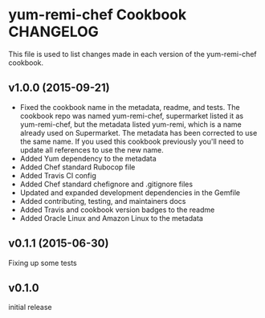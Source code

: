 yum-remi-chef Cookbook CHANGELOG
===========================
This file is used to list changes made in each version of the yum-remi-chef cookbook.

v1.0.0 (2015-09-21)
-------------------
- Fixed the cookbook name in the metadata, readme, and tests.  The cookbook repo was named yum-remi-chef, supermarket listed it as yum-remi-chef, but the metadata listed yum-remi, which is a name already used on Supermarket.  The metadata has been corrected to use the same name.  If you used this cookbook previously you'll need to update all references to use the new name.
- Added Yum dependency to the metadata
- Added Chef standard Rubocop file
- Added Travis CI config
- Added Chef standard chefignore and .gitignore files
- Updated and expanded development dependencies in the Gemfile
- Added contributing, testing, and maintainers docs
- Added Travis and cookbook version badges to the readme
- Added Oracle Linux and Amazon Linux to the metadata

v0.1.1 (2015-06-30)
------
Fixing up some tests

v0.1.0
------
initial release
